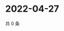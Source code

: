 # 2022-04-27

共 0 条

<!-- BEGIN WEIBO -->
<!-- 最后更新时间 Wed Apr 27 2022 13:26:36 GMT+0800 (China Standard Time) -->

<!-- END WEIBO -->
